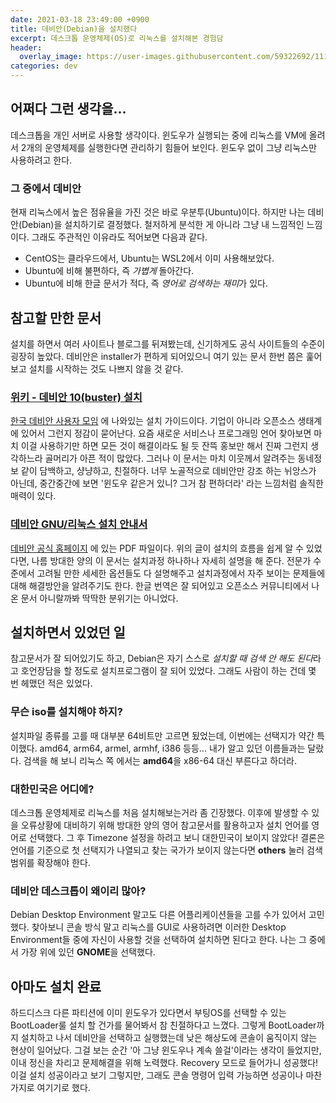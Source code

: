 ```yaml
---
date: 2021-03-18 23:49:00 +0900
title: 데비안(Debian)을 설치했다
excerpt: 데스크톱 운영체제(OS)로 리눅스를 설치해본 경험담
header:
  overlay_image: https://user-images.githubusercontent.com/59322692/111863557-b25a4d80-899f-11eb-95de-d9e226a50e94.png
categories: dev
---
```


## 어쩌다 그런 생각을...

데스크톱을 개인 서버로 사용할 생각이다. 윈도우가 실행되는 중에 리눅스를 VM에 올려서 2개의 운영체제를 실행한다면 관리하기 힘들어 보인다.
윈도우 없이 그냥 리눅스만 사용하려고 한다.

### 그 중에서 데비안

현재 리눅스에서 높은 점유율을 가진 것은 바로 우분투(Ubuntu)이다. 하지만 나는 데비안(Debian)을 설치하기로 결정했다.
철저하게 분석한 게 아니라 그냥 내 느낌적인 느낌이다. 그래도 주관적인 이유라도 적어보면 다음과 같다.

- CentOS는 클라우드에서, Ubuntu는 WSL2에서 이미 사용해보았다.
- Ubuntu에 비해 불편하다, 즉 *가볍게* 돌아간다.
- Ubuntu에 비해 한글 문서가 적다, 즉 *영어로 검색하는 재미*가 있다.

## 참고할 만한 문서

설치를 하면서 여러 사이트나 블로그를 뒤져봤는데, 신기하게도 공식 사이트들의 수준이 굉장히 높았다. 데비안은 installer가 편하게
되어있으니 여기 있는 문서 한번 쯤은 훑어보고 설치를 시작하는 것도 나쁘지 않을 것 같다.

### [위키 - 데비안 10(buster) 설치](https://wiki.debianusers.or.kr/index.php?title=%EB%8D%B0%EB%B9%84%EC%95%88_10(buster)_%EC%84%A4%EC%B9%98)

[한국 데비안 사용자 모임](https://wiki.debianusers.or.kr) 에 나와있는 설치 가이드이다. 기업이 아니라 오픈소스 생태계에 있어서 그런지 정감이 묻어난다.
요즘 새로운 서비스나 프로그래밍 언어 찾아보면 마치 이걸 사용하기만 하면 모든 것이 해결이라도 될 듯 잔뜩 홍보만 해서 진짜 그런지 생각하느라
골머리가 아픈 적이 많았다. 그러나 이 문서는 마치 이웃께서 알려주는 동네정보 같이 담백하고, 샹냥하고, 친절하다. 너무 노골적으로 데비안만
강조 하는 뉘앙스가 아닌데, 중간중간에 보면 '윈도우 같은거 있니? 그거 참 편하더라' 라는 느낌처럼 솔직한 매력이 있다.

### [데비안 GNU/리눅스 설치 안내서](https://www.debian.org/releases/stable/i386/install.pdf.ko)

[데비안 공식 홈페이지](https://www.debian.org/) 에 있는 PDF 파일이다. 위의 글이 설치의 흐름을 쉽게 알 수 있었다면, 나름 방대한 양의
이 문서는 설치과정 하나하나 자세히 설명을 해 준다. 전문가 수준에서 고려될 만한 세세한 옵션들도 다 설명해주고 설치과정에서 자주 보이는
문제들에 대해 해결방안을 알려주기도 한다. 한글 번역은 잘 되어있고 오픈소스 커뮤니티에서 나온 문서 아니랄까봐 딱딱한 분위기는 아니었다.

## 설치하면서 있었던 일

참고문서가 잘 되어있기도 하고, Debian은 자기 스스로 *설치할 때 검색 안 해도 된다*라고 호언장담을 할 정도로 설치프로그램이 잘 되어 있었다.
그래도 사람이 하는 건데 몇 번 헤맸던 적은 있었다.

### 무슨 iso를 설치해야 하지?
설치파일 종류를 고를 때 대부분 64비트만 고르면 됬었는데, 이번에는 선택지가 약간 특이했다. amd64, arm64, armel, armhf, i386 등등...
내가 알고 있던 이름들과는 달랐다. 검색을 해 보니 리눅스 쪽 에서는 **amd64**을 x86-64 대신 부른다고 하더라.

### 대한민국은 어디에?
데스크톱 운영체제로 리눅스를 처음 설치해보는거라 좀 긴장했다. 이후에 발생할 수 있을 오류상황에 대비하기 위해 방대한 양의 영어 참고문서를
활용하고자 설치 언어를 영어로 선택했다. 그 후 Timezone 설정을 하려고 보니 대한민국이 보이지 않았다! 결론은 언어를 기준으로 첫 선택지가
나열되고 찾는 국가가 보이지 않는다면 **others** 눌러 검색범위를 확장해야 한다.

### 데비안 데스크톱이 왜이리 많아?
Debian Desktop Environment 말고도 다른 어플리케이션들을 고를 수가 있어서 고민했다. 찾아보니 콘솔 방식 말고 리눅스를 GUI로 사용하려면
이러한 Desktop Environment들 중에 자신이 사용할 것을 선택하여 설치하면 된다고 한다. 나는 그 중에서 가장 위에 있던 **GNOME**을 선택했다.

## 아마도 설치 완료

하드디스크 다른 파티션에 이미 윈도우가 있다면서 부팅OS를 선택할 수 있는 BootLoader룰 설치 할 건가를 물어봐서 참 친절하다고 느꼈다.
그렇게 BootLoader까지 설치하고 나서 데비안을 선택하고 실행했는데 낮은 해상도에 콘솔이 움직이지 않는 현상이 일어났다. 그걸 보는 순간
'아 그냥 윈도우나 계속 쓸걸'이라는 생각이 들었지만, 이내 정신을 차리고 문제해결을 위해 노력했다. Recovery 모드로 들어가니 성공했다!
이걸 설치 성공이라고 보기 그렇지만, 그래도 콘솔 명령어 입력 가능하면 성공이나 마찬가지로 여기기로 했다.
